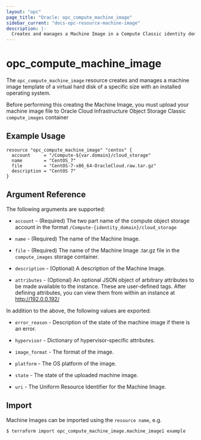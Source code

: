 ```yaml
---
layout: "opc"
page_title: "Oracle: opc_compute_machine_image"
sidebar_current: "docs-opc-resource-machine-image"
description: |-
  Creates and manages a Machine Image in a Compute Classic identity domain.
---
```


# opc\_compute\_machine\_image

The ``opc_compute_machine_image`` resource creates and manages a machine image template of a virtual hard disk of a specific size with an installed operating system.

Before performing this creating the Machine Image, you must upload your machine image file to Oracle Cloud Infrastructure Object Storage Classic `compute_images` container


## Example Usage

```hcl
resource "opc_compute_machine_image" "centos" {
  account     = "/Compute-${var.domain}/cloud_storage"
  name        = "CentOS_7"
  file        = "CentOS-7-x86_64-OracleCloud.raw.tar.gz"
  description = "CentOS 7"
}
```

## Argument Reference

The following arguments are supported:

* `account` - (Required) The two part name of the compute object storage account in the format `/Compute-{identity_domain}/cloud_storage`

* `name` - (Required) The name of the Machine Image.

* `file` - (Required) The name of the Machine Image .tar.gz file in the `compute_images` storage container.

* `description` - (Optional) A description of the Machine Image.

* `attributes` - (Optional) An optional JSON object of arbitrary attributes to be made available to the instance. These are user-defined tags. After defining attributes, you can view them from within an instance at http://192.0.0.192/

In addition to the above, the following values are exported:

* `error_reason` - Description of the state of the machine image if there is an error.

* `hypervisor` -  Dictionary of hypervisor-specific attributes.

* `image_format` - The format of the image.

* `platform` - The OS platform of the image.

* `state` - The state of the uploaded machine image.

* `uri` - The Uniform Resource Identifier for the Machine Image.

## Import

Machine Images can be imported using the `resource name`, e.g.

```shell
$ terraform import opc_compute_machine_image.machine_image1 example
```
